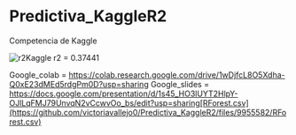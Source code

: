 # Predictiva_KaggleR2
Competencia de Kaggle

![r2Kaggle](https://user-images.githubusercontent.com/88329921/200443071-5564d30d-9747-4295-9694-c66bbf912e57.jpg)
r2 = 0.37441

Google_colab = https://colab.research.google.com/drive/1wDjfcL8O5Xdha-Q0xE23dMEd5rdgPm0D?usp=sharing
Google_slides = https://docs.google.com/presentation/d/1s45_HO3lUYT2HlpY-OJlLqFMJ79UnvqN2vCcwvOo_bs/edit?usp=sharing[RForest.csv](https://github.com/victoriavallejo0/Predictiva_KaggleR2/files/9955582/RForest.csv)
